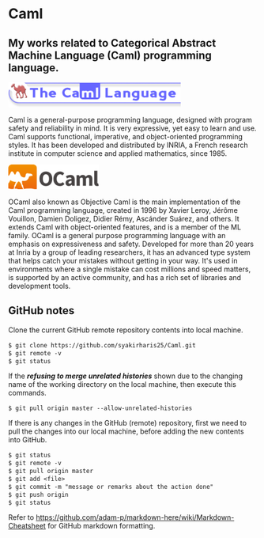 # Caml
My works related to Categorical Abstract Machine Language (Caml) programming language.
--



<img src="Caml-1.gif" height="50">

Caml is a general-purpose programming language, designed with program safety and reliability in mind. It is very expressive, yet easy to learn and use. Caml supports functional, imperative, and object-oriented programming styles. It has been developed and distributed by INRIA, a French research institute in computer science and applied mathematics, since 1985.

<img src="OCaml-wiki.svg.png" height="50">

OCaml also known as Objective Caml is the main implementation of the Caml programming language, created in 1996 by Xavier Leroy, Jérôme Vouillon, Damien Doligez, Didier Rémy, Ascánder Suárez, and others. It extends Caml with object-oriented features, and is a member of the ML family. OCaml is a general purpose programming language with an emphasis on expressiveness and safety. Developed for more than 20 years at Inria by a group of leading researchers, it has an advanced type system that helps catch your mistakes without getting in your way. It's used in environments where a single mistake can cost millions and speed matters, is supported by an active community, and has a rich set of libraries and development tools.

## GitHub notes

Clone the current GitHub remote repository contents into local machine.
```
$ git clone https://github.com/syakirharis25/Caml.git
$ git remote -v
$ git status
```

If the **_refusing to merge unrelated histories_** shown due to the changing name of the working directory on the local machine, then execute this commands.
```
$ git pull origin master --allow-unrelated-histories
```

If there is any changes in the GitHub (remote) repository, first we need to pull the changes into our local machine, before adding the new contents into GitHub.
```
$ git status
$ git remote -v
$ git pull origin master
$ git add <file>
$ git commit -m "message or remarks about the action done"
$ git push origin
$ git status
```

Refer to https://github.com/adam-p/markdown-here/wiki/Markdown-Cheatsheet for GitHub markdown formatting.

